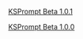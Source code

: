 <a href="https://drive.google.com/drive/folders/1-tCXk1NZsPuwYSbrPFZMmNjgZmblnEtO?usp=sharing" target="_black">KSPrompt Beta 1.0.1</a>

<a href="https://drive.google.com/drive/folders/1fcyD8ZQQSHgGB1dSekScAJ2tOqGcJ0wa" target="_blank">KSPrompt Beta 1.0.0</a>
